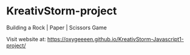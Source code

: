 # KreativStorm-project
Building a Rock | Paper | Scissors Game

Visit website at: https://oxygeeeen.github.io/KreativStorm-Javascript1-project/

